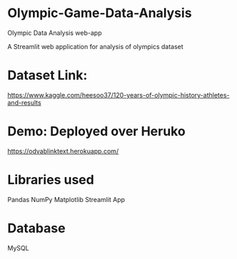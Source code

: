# Olympic-Game-Data-Analysis
Olympic Data Analysis web-app

A Streamlit web application for analysis of olympics dataset

# Dataset Link: 
https://www.kaggle.com/heesoo37/120-years-of-olympic-history-athletes-and-results

# Demo: Deployed over Heruko
https://odvablinktext.herokuapp.com/

# Libraries used
  Pandas
  NumPy 
  Matplotlib
  Streamlit App

# Database
 MySQL
